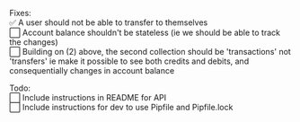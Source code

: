 Fixes:  
✅ A user should not be able to transfer to themselves  
⬜ Account balance shouldn't be stateless (ie we should be able to track the changes)  
⬜ Building on (2) above, the second collection should be 'transactions' not 'transfers' ie make it possible to see both
credits and debits, and consequentially changes in account balance

Todo:  
⬜ Include instructions in README for API  
⬜ Include instructions for dev to use Pipfile and Pipfile.lock
